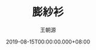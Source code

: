 ---
issue: 339
title: 膨紗衫
author: 王朝源
date: 2019-08-15T00:00:00.000+08:00
topic: 懷想
difficulty: 1
wikidata: Q98095781
wikidata_link: https://www.wikidata.org/wiki/Q98095781
---
